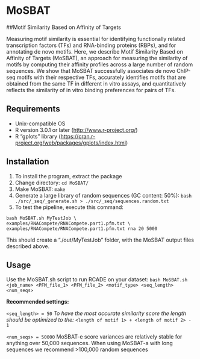 # MoSBAT
##Motif Similarity Based on Affinity of Targets

Measuring motif similarity is essential for identifying functionally related transcription 
factors (TFs) and RNA-binding proteins (RBPs), and for annotating de novo motifs. Here, 
we describe Motif Similarity Based on Affinity of Targets (MoSBAT), an approach for 
measuring the similarity of motifs by computing their affinity profiles across a large 
number of random sequences. We show that MoSBAT successfully associates de novo ChIP-seq 
motifs with their respective TFs, accurately identifies motifs that are obtained from 
the same TF in different in vitro assays, and quantitatively reflects the similarity of
in vitro binding preferences for pairs of TFs.

## Requirements 
- Unix-compatible OS
- R version 3.0.1 or later (http://www.r-project.org/) 
- R “gplots” library (https://cran.r-project.org/web/packages/gplots/index.html) 

## Installation 
1. To install the program, extract the package
2. Change directory: `cd MoSBAT/` 
3. Make MoSBAT: `make`
3. Generate a large library of random sequences (GC content: 50%): `bash ./src/_seq/_generate.sh > ./src/_seq/sequences.random.txt`
4. To test the pipeline, execute this command: 

>
    bash MoSBAT.sh MyTestJob \
    examples/RNACompete/RNACompete.part1.pfm.txt \
    examples/RNACompete/RNACompete.part1.pfm.txt rna 20 5000
This should create a “./out/MyTestJob” folder, with the MoSBAT output files described above.

## Usage
Use the MoSBAT.sh script to run RCADE on your dataset:
`bash MoSBAT.sh <job_name> <PFM_file_1> <PFM_file_2> <motif_type> <seq_length> <num_seqs>`

**Recommended settings:**

`<seq_length> = 50`
*To have the most accurate similarity score the length should be optimized to the:* 
`<length of motif 1> + <length of motif 2> - 1`

`<num_seqs> = 50000`
MoSBAT-e score variances are relatively stable for anything over 50,000 sequences. When 
using MoSBAT-a with long sequences we recommend >100,000 random sequences